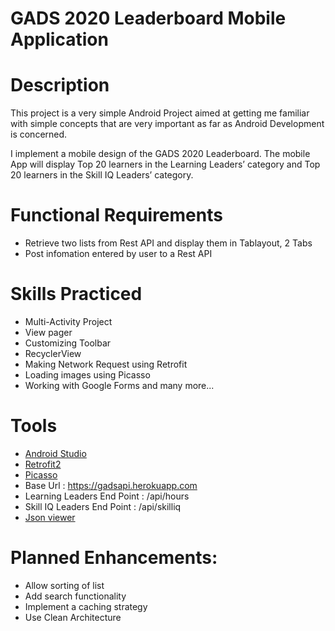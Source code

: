 # GADS 2020 Leaderboard Mobile Application

# Description
This project is a very simple Android Project aimed at getting me familiar with simple
concepts that are very important as far as Android Development is concerned.

I implement a mobile design of the GADS 2020 Leaderboard.
The mobile App will display Top 20 learners in the Learning Leaders’ category and Top 20 learners
in the Skill IQ Leaders’ category.

# Functional Requirements
- Retrieve two lists from Rest API and display them in Tablayout, 2 Tabs
- Post infomation entered by user to  a Rest API

# Skills Practiced
  - Multi-Activity Project
  - View pager
  - Customizing Toolbar
  - RecyclerView
  - Making Network Request using Retrofit
  - Loading images using Picasso
  - Working with Google Forms and many more...

# Tools
  - [Android Studio]
  - [Retrofit2]
  - [Picasso]
  - Base Url : https://gadsapi.herokuapp.com
  - Learning Leaders End Point : /api/hours 
  - Skill IQ Leaders End Point : /api/skilliq
  - [Json viewer]
  
# Planned Enhancements:
  - Allow sorting of list
  - Add search functionality
  - Implement a caching strategy
  - Use Clean Architecture

[//]: #
     [retrofit2]: <https://square.github.io/retrofit/>
   [android studio]: <https://developer.android.com/studio>
   [json viewer]: <https://chrome.google.com/webstore/detail/json-viewer/gbmdgpbipfallnflgajpaliibnhdgobh?utm_source=chrome-ntp-icon%E2%80%A9>
   [picasso]: <https://square.github.io/picasso/>
